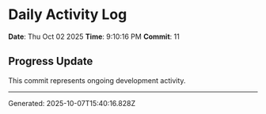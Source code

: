 # Daily Activity Log

**Date**: Thu Oct 02 2025
**Time**: 9:10:16 PM
**Commit**: 11

## Progress Update

This commit represents ongoing development activity.

---
Generated: 2025-10-07T15:40:16.828Z
